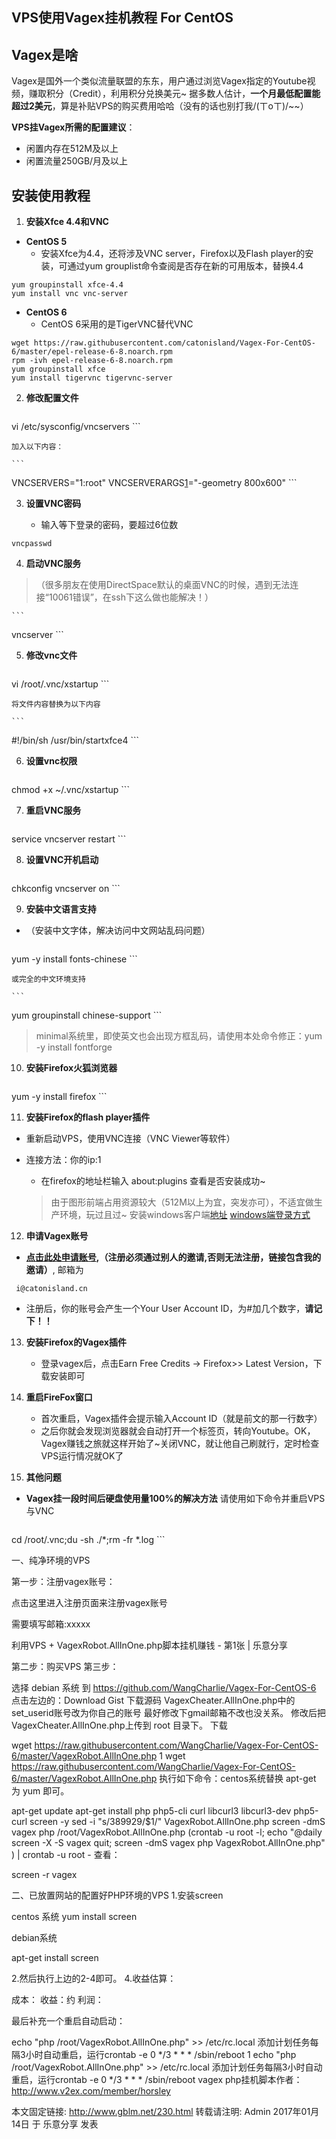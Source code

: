 ## VPS使用Vagex挂机教程 For CentOS ##

Vagex是啥
--
Vagex是国外一个类似流量联盟的东东，用户通过浏览Vagex指定的Youtube视频，赚取积分（Credit），利用积分兑换美元~
据多数人估计，**一个月最低配置能超过2美元**，算是补贴VPS的购买费用哈哈（没有的话也别打我/(ㄒoㄒ)/~~）

**VPS挂Vagex所需的配置建议**：
 - 闲置内存在512M及以上
 - 闲置流量250GB/月及以上

安装使用教程
--

1. **安装Xfce 4.4和VNC**

 - **CentOS 5**
    - 安装Xfce为4.4，还将涉及VNC server，Firefox以及Flash player的安装，可通过yum grouplist命令查阅是否存在新的可用版本，替换4.4

  ```
yum groupinstall xfce-4.4
yum install vnc vnc-server
  ```

 - **CentOS 6**
    - CentOS 6采用的是TigerVNC替代VNC

  ```
wget https://raw.githubusercontent.com/catonisland/Vagex-For-CentOS-6/master/epel-release-6-8.noarch.rpm
rpm -ivh epel-release-6-8.noarch.rpm
yum groupinstall xfce
yum install tigervnc tigervnc-server
  ```

2. **修改配置文件**

	```
vi /etc/sysconfig/vncservers
	```

	加入以下内容：

	```
VNCSERVERS="1:root"
VNCSERVERARGS[1]="-geometry 800x600"
	```

3. **设置VNC密码**

	- 输入等下登录的密码，要超过6位数

  ```
vncpasswd
  ```

4. **启动VNC服务**

 >（很多朋友在使用DirectSpace默认的桌面VNC的时候，遇到无法连接“10061错误”，在ssh下这么做也能解决！）

	```
vncserver
	```

5. **修改vnc文件**

	```
vi /root/.vnc/xstartup
	```

	将文件内容替换为以下内容

	```
#!/bin/sh
/usr/bin/startxfce4
	```

6. **设置vnc权限**

	```
chmod +x ~/.vnc/xstartup
	```

7. **重启VNC服务**

	```
service vncserver restart
	```

8. **设置VNC开机启动**

	```
chkconfig vncserver on
	```

9. **安装中文语言支持**
 - （安装中文字体，解决访问中文网站乱码问题）

	```
yum -y install fonts-chinese
	```

	或完全的中文环境支持

	```
yum groupinstall chinese-support
	```

 > minimal系统里，即使英文也会出现方框乱码，请使用本处命令修正：yum -y install fontforge

10. **安装Firefox火狐浏览器**

	```
yum -y install firefox
	```

11. **安装Firefox的flash player插件**

 - 重新启动VPS，使用VNC连接（VNC Viewer等软件）
 - 连接方法：你的ip:1
 	- 在firefox的地址栏输入 about:plugins 查看是否安装成功~

	> 由于图形前端占用资源较大（512M以上为宜，突发亦可），不适宜做生产环境，玩过且过~
	> 安装windows客户端[地址][1]
	> [windows端登录方式][2]

12. **申请Vagex账号**

 - **[点击此处申请账号][3],（注册必须通过别人的邀请,否则无法注册，链接包含我的邀请）**, 邮箱为
 
```
 i@catonisland.cn
```
 

 - 注册后，你的账号会产生一个Your User Account ID，为#加几个数字，**请记下！！**

13. **安装Firefox的Vagex插件**

	- 登录vagex后，点击Earn Free Credits -> Firefox>> Latest Version，下载安装即可

14. **重启FireFox窗口**

	- 首次重启，Vagex插件会提示输入Account ID（就是前文的那一行数字）
	- 之后你就会发现浏览器就会自动打开一个标签页，转向Youtube。OK，Vagex赚钱之旅就这样开始了~关闭VNC，就让他自己刷就行，定时检查VPS运行情况就OK了

15. **其他问题**
 - **Vagex挂一段时间后硬盘使用量100%的解决方法**
    请使用如下命令并重启VPS与VNC

	```
cd /root/.vnc;du -sh ./*;rm -fr *.log
	```

  [1]: http://ftp-idc.pconline.com.cn/1eb24933b3763e1914dfd39001c8e196/pub/download/201010/VNC-5.3.2-Windows.exe
  [2]: http://jingyan.baidu.com/article/11c17a2c7f656af446e39def.html
  [3]: http://vagex.com/?ref=389929





一、纯净环境的VPS

第一步：注册vagex账号：

点击这里进入注册页面来注册vagex账号

需要填写邮箱:xxxxx 


利用VPS + VagexRobot.AllInOne.php脚本挂机赚钱 - 第1张  | 乐意分享

第二步：购买VPS 
第三步：

选择 debian 系统
到 https://github.com/WangCharlie/Vagex-For-CentOS-6 点击左边的：Download Gist 下载源码 VagexCheater.AllInOne.php中的set_userid账号改为你自己的账号 最好修改下gmail邮箱不改也没关系。 修改后把VagexCheater.AllInOne.php上传到 root 目录下。
下载

wget https://raw.githubusercontent.com/WangCharlie/Vagex-For-CentOS-6/master/VagexRobot.AllInOne.php
1
wget https://raw.githubusercontent.com/WangCharlie/Vagex-For-CentOS-6/master/VagexRobot.AllInOne.php
执行如下命令：centos系统替换 apt-get 为 yum 即可。


apt-get update 
apt-get install php php5-cli curl libcurl3 libcurl3-dev php5-curl screen -y
sed -i "s/389929/$1/" VagexRobot.AllInOne.php
screen -dmS vagex php /root/VagexRobot.AllInOne.php
(crontab -u root -l; echo "@daily screen -X -S vagex quit; screen -dmS vagex php VagexRobot.AllInOne.php" ) | crontab -u root -
查看：

screen -r vagex


二、已放置网站的配置好PHP环境的VPS
1.安装screen

centos 系统
yum install screen


debian系统

apt-get install screen


2.然后执行上边的2-4即可。
4.收益估算：


成本：
收益：约
利润：

最后补充一个重启自动启动：


echo "php /root/VagexRobot.AllInOne.php" >> /etc/rc.local 添加计划任务每隔3小时自动重启，运行crontab -e 0 */3 * * *  /sbin/reboot
1
echo "php /root/VagexRobot.AllInOne.php" >> /etc/rc.local 添加计划任务每隔3小时自动重启，运行crontab -e 0 */3 * * *  /sbin/reboot
vagex php挂机脚本作者：http://www.v2ex.com/member/horsley

本文固定链接: http://www.gblm.net/230.html
转载请注明: Admin 2017年01月14日 于 乐意分享 发表




